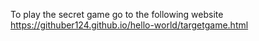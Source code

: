 To play the secret game go to the following website https://githuber124.github.io/hello-world/targetgame.html
